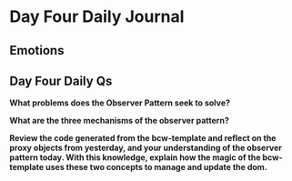 # Day Four Daily Journal

## Emotions

## Day Four Daily Qs

**What problems does the Observer Pattern seek to solve?**

**What are the three mechanisms of the observer pattern?**

**Review the code generated from the bcw-template and reflect on the proxy objects from yesterday, and your understanding of the observer pattern today. With this knowledge, explain how the magic of the bcw-template uses these two concepts to manage and update the dom.**
